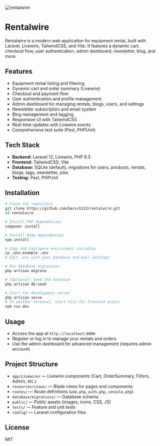 ![rentalwire](https://socialify.git.ci/barsch123/rentalwire/image?custom_description=A+modern+Livewire+web+application%2C+originally+named+%27Template1%27+for+convenience%2C+but+built+as+a+soon+complete+project&custom_language=Laravel&description=1&font=Raleway&language=1&name=1&owner=1&pattern=Solid&stargazers=1&theme=Dark)

# Rentalwire

Rentalwire is a modern web application for equipment rental, built with Laravel, Livewire, TailwindCSS, and Vite. It features a dynamic cart, checkout flow, user authentication, admin dashboard, newsletter, blog, and more.

## Features

-   Equipment rental listing and filtering
-   Dynamic cart and order summary (Livewire)
-   Checkout and payment flow
-   User authentication and profile management
-   Admin dashboard for managing rentals, blogs, users, and settings
-   Newsletter subscription and email system
-   Blog management and tagging
-   Responsive UI with TailwindCSS
-   Real-time updates with Livewire events
-   Comprehensive test suite (Pest, PHPUnit)

## Tech Stack

-   **Backend:** Laravel 12, Livewire, PHP 8.3
-   **Frontend:** TailwindCSS, Vite
-   **Database:** SQLite (default), migrations for users, products, rentals, blogs, tags, newsletter, jobs
-   **Testing:** Pest, PHPUnit

## Installation

```bash
# Clone the repository
git clone https://github.com/barsch123/rentalwire.git
cd rentalwire

# Install PHP dependencies
composer install

# Install Node dependencies
npm install

# Copy and configure environment variables
cp .env.example .env
# Edit .env with your database and mail settings

# Run database migrations
php artisan migrate

# (Optional) Seed the database
php artisan db:seed

# Start the development server
php artisan serve
# In another terminal, start Vite for frontend assets
npm run dev
```

## Usage

-   Access the app at `http://localhost:8000`
-   Register or log in to manage your rentals and orders
-   Use the admin dashboard for advanced management (requires admin account)

## Project Structure

-   `app/Livewire/` — Livewire components (Cart, OrderSummary, Filters, Admin, etc.)
-   `resources/views/` — Blade views for pages and components
-   `routes/` — Route definitions (`web.php`, `auth.php`, `console.php`)
-   `database/migrations/` — Database schema
-   `public/` — Public assets (images, icons, CSS, JS)
-   `tests/` — Feature and unit tests
-   `config/` — Laravel configuration files

## License

MIT

